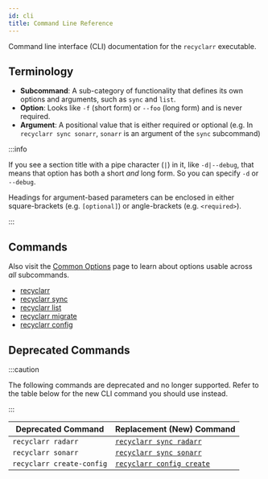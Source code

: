 ```yaml
---
id: cli
title: Command Line Reference
---
```


Command line interface (CLI) documentation for the `recyclarr` executable.

## Terminology

- **Subcommand**: A sub-category of functionality that defines its own options and arguments, such
  as `sync` and `list`.
- **Option**: Looks like `-f` (short form) or `--foo` (long form) and is never required.
- **Argument**: A positional value that is either required or optional (e.g. In `recyclarr sync
sonarr`, `sonarr` is an argument of the `sync` subcommand)

:::info

If you see a section title with a pipe character (`|`) in it, like `-d|--debug`, that means that
option has both a short *and* long form. So you can specify `-d` or `--debug`.

Headings for argument-based parameters can be enclosed in either square-brackets (e.g. `[optional]`)
or angle-brackets (e.g. `<required>`).

:::

## Commands

Also visit the [Common Options](common.md) page to learn about options usable across *all*
subcommands.

- [recyclarr](./main.md)
- [recyclarr sync](./sync.md)
- [recyclarr list](./list)
- [recyclarr migrate](./migrate.md)
- [recyclarr config](./config)


## Deprecated Commands

:::caution

The following commands are deprecated and no longer supported. Refer to the table below for the new
CLI command you should use instead.

:::

| Deprecated Command        | Replacement (New) Command                              |
| ------------------------- | ------------------------------------------------------ |
| `recyclarr radarr`        | [`recyclarr sync radarr`](./sync.md)                   |
| `recyclarr sonarr`        | [`recyclarr sync sonarr`](./sync.md)                   |
| `recyclarr create-config` | [`recyclarr config create`](./config/config-create.md) |

